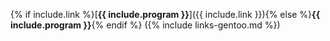 {% if include.link %}[**{{ include.program }}**]({{ include.link }}){% else %}**{{ include.program }}**{% endif %} ({% include links-gentoo.md %})
